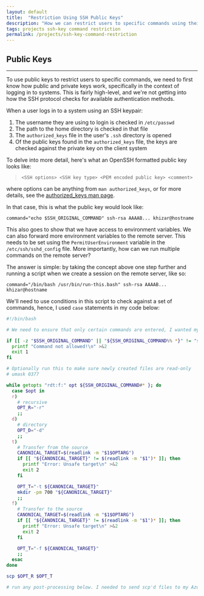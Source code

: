 ```yaml
---
layout: default
title:  "Restriction Using SSH Public Keys"
description: "How we can restrict users to specific commands using their public keys"
tags: projects ssh-key command restriction
permalink: /projects/ssh-key-command-restriction
---
```


## Public Keys

___

To use public keys to restrict users to specific commands, we need to first know how public and private keys work, specifically in the context of logging in to systems. This is fairly high-level, and we're not getting into how the SSH protocol checks for available authentication methods.

When a user logs in to a system using an SSH keypair:

1. The username they are using to login is checked in `/etc/passwd`
2. The path to the home directory is checked in that file
3. The `authorized_keys` file in the user's `.ssh` directory is opened
4. Of the public keys found in the `authorized_keys` file, the keys are checked against the private key on the client system

To delve into more detail, here's what an OpenSSH formatted public key looks like:

> `<SSH options> <SSH key type> <PEM encoded public key> <comment>`

where options can be anything from `man authorized_keys`, or for more details, see the [authorized_keys man page](https://man.openbsd.org/OpenBSD-current/man8/sshd.8#AUTHORIZED_KEYS_FILE_FORMAT).

In that case, this is what the public key would look like:

`command="echo $SSH_ORIGINAL_COMMAND" ssh-rsa AAAAB... khizar@hostname`

This also goes to show that we have access to environment variables. We can also forward more environment variables to the remote server. This needs to be set using the `PermitUserEnvironment` variable in the `/etc/ssh/sshd_config` file. More importantly, how can we run multiple commands on the remote server?

The answer is simple: by taking the concept above one step further and running a script when we create a session on the remote server, like so:

`command="/bin/bash /usr/bin/run-this.bash" ssh-rsa AAAAB... khizar@hostname`

We'll need to use conditions in this script to check against a set of commands, hence, I used `case` statements in my code below:

```bash
#!/bin/bash

# We need to ensure that only certain commands are entered, I wanted my system to only be able to scp

if [[ -z "$SSH_ORIGINAL_COMMAND" || "${SSH_ORIGINAL_COMMAND%% *}" != "scp" ]]; then
  printf "Command not allowed!\n" >&2
  exit 1
fi

# Optionally run this to make sure newly created files are read-only
# umask 0377

while getopts "rdt:f:" opt ${SSH_ORIGINAL_COMMAND#* }; do
  case $opt in
  r)
    # recursive
    OPT_R="-r"
    ;;
  d)
    # directory
    OPT_D="-d"
    ;;
  t)
    # Transfer from the source
    CANONICAL_TARGET=$(readlink -m "$1$OPTARG")
    if [[ "${CANONICAL_TARGET}" != $(readlink -m "$1")* ]]; then
      printf "Error: Unsafe target\n" >&2
      exit 2
    fi

    OPT_T="-t ${CANONICAL_TARGET}"
    mkdir -pm 700 "${CANONICAL_TARGET}"
    ;;
  f)
    # Transfer to the source
    CANONICAL_TARGET=$(readlink -m "$1$OPTARG")
    if [[ "${CANONICAL_TARGET}" != $(readlink -m "$1")* ]]; then
      printf "Error: Unsafe target\n" >&2
      exit 2
    fi

    OPT_T="-f ${CANONICAL_TARGET}"
    ;;
  esac
done

scp $OPT_R $OPT_T

# run any post-processing below. I needed to send scp'd files to my Azure blob container, so I did that here
```
